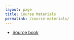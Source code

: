 ```yaml
---
layout: page
title: Course Materials
permalink: /course-materials/
---
```


* [Source book](/static_files/assignments/rosen.pdf)